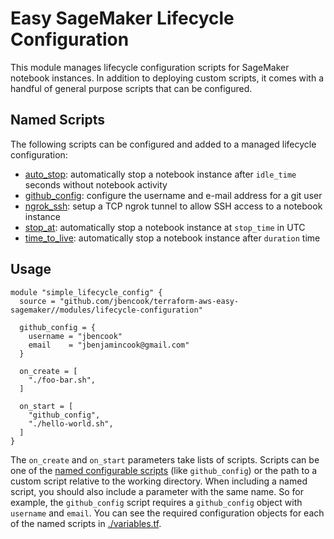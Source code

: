 # Easy SageMaker Lifecycle Configuration

This module manages lifecycle configuration scripts for SageMaker notebook instances. In addition to deploying custom scripts, it comes with a handful of general purpose scripts that can be configured.

## Named Scripts

The following scripts can be configured and added to a managed lifecycle configuration:

* [auto_stop](./scripts/auto-stop.sh): automatically stop a notebook instance after `idle_time` seconds without notebook activity
* [github_config](./scripts/github-config.sh): configure the username and e-mail address for a git user
* [ngrok_ssh](./scripts/ngrok-ssh.sh): setup a TCP ngrok tunnel to allow SSH access to a notebook instance
* [stop_at](./scripts/stop-at.sh): automatically stop a notebook instance at `stop_time` in UTC
* [time_to_live](./scripts/time-to-live.sh): automatically stop a notebook instance after `duration` time

## Usage

```hcl
module "simple_lifecycle_config" {
  source = "github.com/jbencook/terraform-aws-easy-sagemaker//modules/lifecycle-configuration"

  github_config = {
    username = "jbencook"
    email    = "jbenjamincook@gmail.com"
  }

  on_create = [
    "./foo-bar.sh",
  ]

  on_start = [
    "github_config",
    "./hello-world.sh",
  ]
}
```

The `on_create` and `on_start` parameters take lists of scripts. Scripts can be one of the [named configurable scripts](#named-scripts) (like `github_config`) or the path to a custom script relative to the working directory. When including a named script, you should also include a parameter with the same name. So for example, the `github_config` script requires a `github_config` object with `username` and `email`. You can see the required configuration objects for each of the named scripts in [./variables.tf](./variables.tf).

